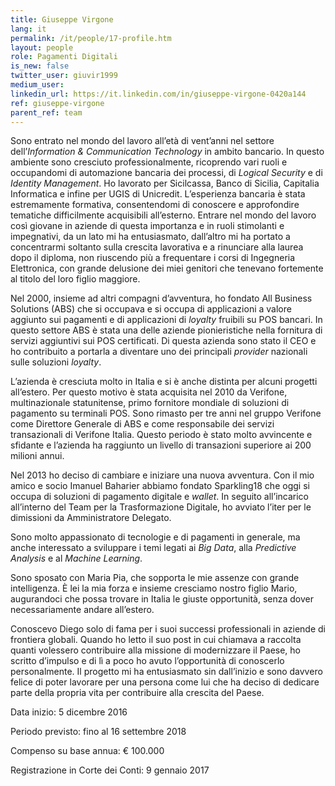 ```yaml
---
title: Giuseppe Virgone
lang: it
permalink: /it/people/17-profile.htm
layout: people
role: Pagamenti Digitali
is_new: false
twitter_user: giuvir1999
medium_user:
linkedin_url: https://it.linkedin.com/in/giuseppe-virgone-0420a144
ref: giuseppe-virgone
parent_ref: team
---
```

Sono entrato nel mondo del lavoro all’età di vent’anni nel settore dell’*Information & Communication Technology* in ambito bancario. In questo ambiente sono cresciuto professionalmente, ricoprendo vari ruoli e occupandomi di automazione bancaria dei processi, di *Logical Security* e di *Identity Management*. Ho lavorato per Sicilcassa, Banco di Sicilia, Capitalia Informatica e infine per UGIS di Unicredit. L’esperienza bancaria è stata estremamente formativa, consentendomi di conoscere e approfondire tematiche difficilmente acquisibili all’esterno. Entrare nel mondo del lavoro così giovane in aziende di questa importanza e in ruoli stimolanti e impegnativi, da un lato mi ha entusiasmato, dall’altro mi ha portato a concentrarmi soltanto sulla crescita lavorativa e a rinunciare alla laurea dopo il diploma, non riuscendo più a frequentare i corsi di Ingegneria Elettronica, con grande delusione dei miei genitori che tenevano fortemente al titolo del loro figlio maggiore.

Nel 2000, insieme ad altri compagni d’avventura, ho fondato All Business Solutions (ABS) che si occupava e si occupa di applicazioni a valore aggiunto sui pagamenti e di applicazioni di *loyalty* fruibili su POS bancari. In questo settore ABS è stata una delle aziende pionieristiche nella fornitura di servizi aggiuntivi sui POS certificati. Di questa azienda sono stato il CEO e ho contribuito a portarla a diventare uno dei principali *provider* nazionali sulle soluzioni *loyalty*.

L’azienda è cresciuta molto in Italia e si è anche distinta per alcuni progetti all’estero. Per questo motivo è stata acquisita nel 2010 da Verifone, multinazionale statunitense, primo fornitore mondiale di soluzioni di pagamento su terminali POS. Sono rimasto per tre anni nel gruppo Verifone come Direttore Generale di ABS e come responsabile dei servizi transazionali di Verifone Italia. Questo periodo è stato molto avvincente e sfidante e l’azienda ha raggiunto un livello di transazioni superiore ai 200 milioni annui.

Nel 2013 ho deciso di cambiare e iniziare una nuova avventura. Con il mio amico e socio Imanuel Baharier abbiamo fondato Sparkling18 che oggi si occupa di soluzioni di pagamento digitale e *wallet*. In seguito all’incarico all’interno del Team per la Trasformazione Digitale, ho avviato l’iter per le dimissioni da Amministratore Delegato.

Sono molto appassionato di tecnologie e di pagamenti in generale, ma anche interessato a sviluppare i temi legati ai *Big Data*, alla *Predictive Analysis*  e al *Machine Learning*.

Sono sposato con Maria Pia, che sopporta le mie assenze con grande intelligenza. È lei la mia forza e insieme cresciamo nostro figlio Mario, augurandoci che possa trovare in Italia le giuste opportunità, senza dover necessariamente andare all’estero.


Conoscevo Diego solo di fama per i suoi successi professionali in aziende di frontiera globali. Quando ho letto il suo post in cui chiamava a raccolta quanti volessero contribuire alla missione di modernizzare il Paese, ho scritto d’impulso e di lì a poco ho avuto l’opportunità di conoscerlo personalmente. Il progetto mi ha entusiasmato sin dall’inizio e sono davvero felice di poter lavorare per una persona come lui che ha deciso di dedicare parte della propria vita per contribuire alla crescita del Paese.

Data inizio: 5 dicembre 2016

Periodo previsto: fino al 16 settembre 2018

Compenso su base annua: € 100.000

Registrazione in Corte dei Conti: 9 gennaio 2017
